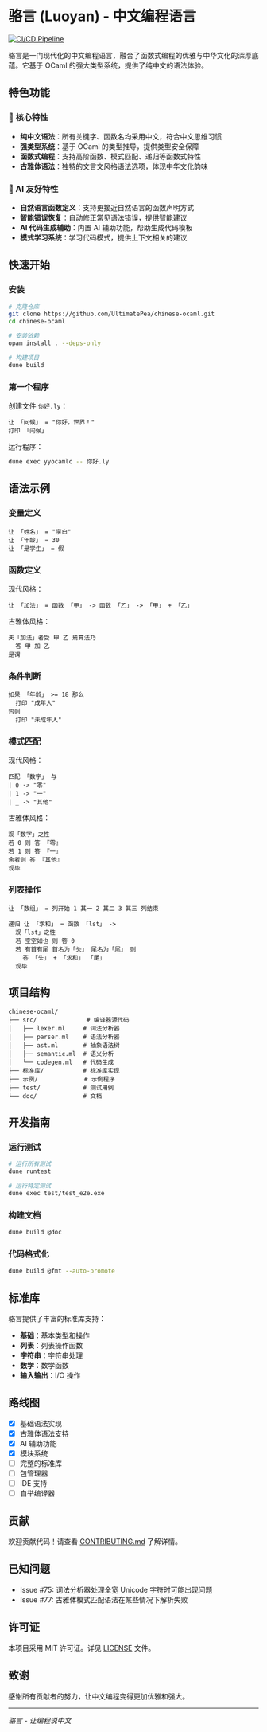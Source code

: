 # 骆言 (Luoyan) - 中文编程语言

[![CI/CD Pipeline](https://github.com/UltimatePea/chinese-ocaml/actions/workflows/ci.yml/badge.svg)](https://github.com/UltimatePea/chinese-ocaml/actions/workflows/ci.yml)

骆言是一门现代化的中文编程语言，融合了函数式编程的优雅与中华文化的深厚底蕴。它基于 OCaml 的强大类型系统，提供了纯中文的语法体验。

## 特色功能

### 🎯 核心特性
- **纯中文语法**：所有关键字、函数名均采用中文，符合中文思维习惯
- **强类型系统**：基于 OCaml 的类型推导，提供类型安全保障
- **函数式编程**：支持高阶函数、模式匹配、递归等函数式特性
- **古雅体语法**：独特的文言文风格语法选项，体现中华文化韵味

### 🤖 AI 友好特性
- **自然语言函数定义**：支持更接近自然语言的函数声明方式
- **智能错误恢复**：自动修正常见语法错误，提供智能建议
- **AI 代码生成辅助**：内置 AI 辅助功能，帮助生成代码模板
- **模式学习系统**：学习代码模式，提供上下文相关的建议

## 快速开始

### 安装

```bash
# 克隆仓库
git clone https://github.com/UltimatePea/chinese-ocaml.git
cd chinese-ocaml

# 安装依赖
opam install . --deps-only

# 构建项目
dune build
```

### 第一个程序

创建文件 `你好.ly`：

```luoyan
让 「问候」 = "你好，世界！"
打印 「问候」
```

运行程序：

```bash
dune exec yyocamlc -- 你好.ly
```

## 语法示例

### 变量定义

```luoyan
让 「姓名」 = "李白"
让 「年龄」 = 30
让 「是学生」 = 假
```

### 函数定义

现代风格：
```luoyan
让 「加法」 = 函数 「甲」 -> 函数 「乙」 -> 「甲」 + 「乙」
```

古雅体风格：
```luoyan
夫「加法」者受 甲 乙 焉算法乃
  答 甲 加 乙
是谓
```

### 条件判断

```luoyan
如果 「年龄」 >= 18 那么
  打印 "成年人"
否则
  打印 "未成年人"
```

### 模式匹配

现代风格：
```luoyan
匹配 「数字」 与
| 0 -> "零"
| 1 -> "一"
| _ -> "其他"
```

古雅体风格：
```luoyan
观「数字」之性
若 0 则 答 『零』
若 1 则 答 『一』
余者则 答 『其他』
观毕
```

### 列表操作

```luoyan
让 「数组」 = 列开始 1 其一 2 其二 3 其三 列结束

递归 让 「求和」 = 函数 「lst」 ->
  观「lst」之性
  若 空空如也 则 答 0
  若 有首有尾 首名为「头」 尾名为「尾」 则 
    答 「头」 + 「求和」 「尾」
  观毕
```

## 项目结构

```
chinese-ocaml/
├── src/              # 编译器源代码
│   ├── lexer.ml     # 词法分析器
│   ├── parser.ml    # 语法分析器
│   ├── ast.ml       # 抽象语法树
│   ├── semantic.ml  # 语义分析
│   └── codegen.ml   # 代码生成
├── 标准库/           # 标准库实现
├── 示例/             # 示例程序
├── test/            # 测试用例
└── doc/             # 文档
```

## 开发指南

### 运行测试

```bash
# 运行所有测试
dune runtest

# 运行特定测试
dune exec test/test_e2e.exe
```

### 构建文档

```bash
dune build @doc
```

### 代码格式化

```bash
dune build @fmt --auto-promote
```

## 标准库

骆言提供了丰富的标准库支持：

- **基础**：基本类型和操作
- **列表**：列表操作函数
- **字符串**：字符串处理
- **数学**：数学函数
- **输入输出**：I/O 操作

## 路线图

- [x] 基础语法实现
- [x] 古雅体语法支持
- [x] AI 辅助功能
- [x] 模块系统
- [ ] 完整的标准库
- [ ] 包管理器
- [ ] IDE 支持
- [ ] 自举编译器

## 贡献

欢迎贡献代码！请查看 [CONTRIBUTING.md](CONTRIBUTING.md) 了解详情。

## 已知问题

- Issue #75: 词法分析器处理全宽 Unicode 字符时可能出现问题
- Issue #77: 古雅体模式匹配语法在某些情况下解析失败

## 许可证

本项目采用 MIT 许可证。详见 [LICENSE](LICENSE) 文件。

## 致谢

感谢所有贡献者的努力，让中文编程变得更加优雅和强大。

---

*骆言 - 让编程说中文*